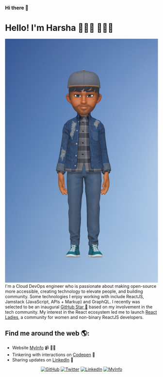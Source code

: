 ### Hi there 👋

<!--
**harshagv/harshagv** is a ✨ _special_ ✨ repository because its `README.md` (this file) appears on your GitHub profile.

Here are some ideas to get you started:

- 🔭 I’m currently working on ...
- 🌱 I’m currently learning ...
- 👯 I’m looking to collaborate on ...
- 🤔 I’m looking for help with ...
- 💬 Ask me about ...
- 📫 How to reach me: ...
- 😄 Pronouns: ...
- ⚡ Fun fact: ...
-->


# Hello! I'm Harsha 👋👋🏾 👨🏾‍💻

<img src="https://github.com/harshagv/harshagv/blob/master/20200407_153146.jpg" alt="banner that says Harsha - cloud devops engineer, content creator and community organizer alongside a cartoon illustration of Harsha">
I'm a Cloud DevOps engineer who is passionate about making open-source more accessible, creating technology to elevate people, and building community. Some technologies I enjoy working with include ReactJS, Jamstack (JavaScript, APIs + Markup) and GraphQL. I recently was selected to be an inaugural <a href="https://stars.github.com/">GitHub Star 🌟</a> based on my involvement in the tech community.  My interest in the React ecosystem led me to launch <a href="https://www.meetup.com/React-Ladies/">React Ladies</a>, a community for women and non-binary ReactJS developers.


## Find me around the web 🌎:
- Website <a href="https://harshagv.wixsite.com/myinfo">MyInfo</a> 📹 ✍🏾
- Tinkering with interactions on <a href="https://codepen.io/m0nica"> Codepen</a> 🏓
- Sharing updates on <a href="https://www.linkedin.com/in/monicampowell/">LinkedIn</a> 💼


<p align="center">
	<a href="https://github.com/harshagv"><img src="https://img.shields.io/github/followers/harshagv.svg?label=GitHub&style=social" alt="GitHub"></a>
	<a href="https://twitter.com/harsha_gv"><img src="https://img.shields.io/twitter/follow/harsha_gv?label=Twitter&style=social" alt="Twitter"></a>
	<a href="https://www.linkedin.com/in/harshagv"><img src="https://img.shields.io/badge/LinkedIn--_.svg?style=social&logo=linkedin" alt="LinkedIn"></a>
	<a href="https://harshagv.wixsite.com/myinfo"><img src="https://static.parastorage.com/unpkg/@wix/marketing-header-and-footer@1.0.2268/dist/statics/assets/wixLogo.svg?style=social&logo=MyInfo" alt="MyInfo"></a>
</p>
